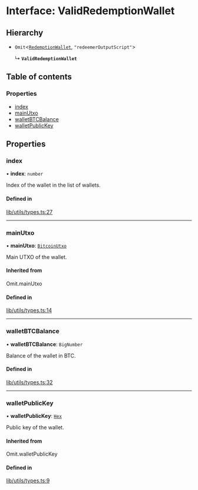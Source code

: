 # Interface: ValidRedemptionWallet

## Hierarchy

- `Omit`\<[`RedemptionWallet`](RedemptionWallet.md), ``"redeemerOutputScript"``\>

  ↳ **`ValidRedemptionWallet`**

## Table of contents

### Properties

- [index](ValidRedemptionWallet.md#index)
- [mainUtxo](ValidRedemptionWallet.md#mainutxo)
- [walletBTCBalance](ValidRedemptionWallet.md#walletbtcbalance)
- [walletPublicKey](ValidRedemptionWallet.md#walletpublickey)

## Properties

### index

• **index**: `number`

Index of the wallet in the list of wallets.

#### Defined in

[lib/utils/types.ts:27](https://github.com/threshold-network/tbtc-v2/blob/ntt-typescript/typescript/src/lib/utils/types.ts#L27)

___

### mainUtxo

• **mainUtxo**: [`BitcoinUtxo`](../README.md#bitcoinutxo)

Main UTXO of the wallet.

#### Inherited from

Omit.mainUtxo

#### Defined in

[lib/utils/types.ts:14](https://github.com/threshold-network/tbtc-v2/blob/ntt-typescript/typescript/src/lib/utils/types.ts#L14)

___

### walletBTCBalance

• **walletBTCBalance**: `BigNumber`

Balance of the wallet in BTC.

#### Defined in

[lib/utils/types.ts:32](https://github.com/threshold-network/tbtc-v2/blob/ntt-typescript/typescript/src/lib/utils/types.ts#L32)

___

### walletPublicKey

• **walletPublicKey**: [`Hex`](../classes/Hex.md)

Public key of the wallet.

#### Inherited from

Omit.walletPublicKey

#### Defined in

[lib/utils/types.ts:9](https://github.com/threshold-network/tbtc-v2/blob/ntt-typescript/typescript/src/lib/utils/types.ts#L9)

